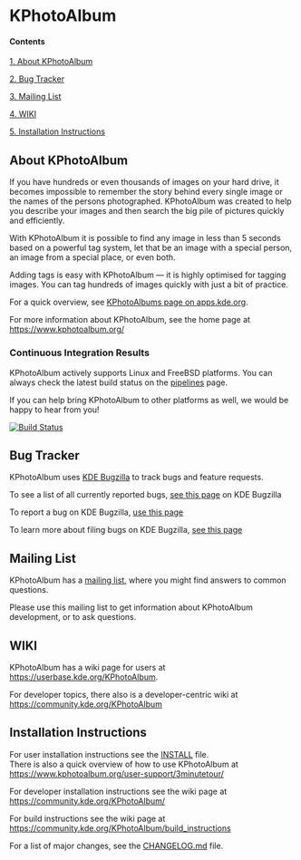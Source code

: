 # KPhotoAlbum

#### Contents

[1. About KPhotoAlbum](#KPhotoAlbum)

[2. Bug Tracker](#Bug-Tracker)

[3. Mailing List](#Mailing-List)

[4. WIKI](#Wiki)

[5. Installation Instructions](#Installation-Instructions)

<a name="KPhotoAlbum"></a>
## About KPhotoAlbum

If you have hundreds or even thousands of images on your hard drive, it becomes impossible to remember the story behind every single image or the names of the persons photographed. KPhotoAlbum was created to help you describe your images and then search the big pile of pictures quickly and efficiently.

With KPhotoAlbum it is possible to find any image in less than 5 seconds based on a powerful tag system, let that be an image with a special person, an image from a special place, or even both.

Adding tags is easy with KPhotoAlbum — it is highly optimised for tagging images. You can tag hundreds of images quickly with just a bit of practice.

For a quick overview, see [KPhotoAlbums page on apps.kde.org](https://apps.kde.org/kphotoalbum/).

For more information about KPhotoAlbum, see the home page at
https://www.kphotoalbum.org/

### Continuous Integration Results

KPhotoAlbum actively supports Linux and FreeBSD platforms. You can always check the latest build status on the [pipelines](https://invent.kde.org/graphics/kphotoalbum/-/pipelines) page.

If you can help bring KPhotoAlbum to other platforms as well, we would be happy to hear from you!

[![Build Status](https://invent.kde.org/graphics/kphotoalbum/badges/master/pipeline.svg?ignore_skipped=true)](https://invent.kde.org/graphics/kphotoalbum/-/pipelines)<br/>

<a name="Bug-Tracker"></a>
## Bug Tracker

KPhotoAlbum uses [KDE Bugzilla](https://bugs.kde.org) to track bugs and feature requests.

To see a list of all currently reported bugs, [see this page](https://bugs.kde.org/buglist.cgi?bug_status=UNCONFIRMED&bug_status=CONFIRMED&bug_status=ASSIGNED&bug_status=REOPENED&bug_status=NEEDSINFO&product=kphotoalbum&query_format=advanced) on KDE Bugzilla

To report a bug on KDE Bugzilla, [use this page](https://bugs.kde.org/enter_bug.cgi?product=kphotoalbum)

To learn more about filing bugs on KDE Bugzilla, [see this page](https://bugzilla.readthedocs.io/en/5.0.4/using/filing.html)

<a name="Mailing-List"></a>
## Mailing List

KPhotoAlbum has a [mailing list](https://mail.kde.org/cgi-bin/mailman/listinfo/kphotoalbum),
where you might find answers to common questions.

Please use this mailing list to get information about KPhotoAlbum development, or to ask questions.

<a name="Wiki"></a>
## WIKI

KPhotoAlbum has a wiki page for users at https://userbase.kde.org/KPhotoAlbum.

For developer topics, there also is a developer-centric wiki at https://community.kde.org/KPhotoAlbum

<a name="Installation-Instructions"></a>
## Installation Instructions

For user installation instructions see the [INSTALL](https://invent.kde.org/graphics/kphotoalbum/-/blob/master/INSTALL) file.<br/>
There is also a quick overview of how to use KPhotoAlbum at https://www.kphotoalbum.org/user-support/3minutetour/

For developer installation instructions see the wiki page at https://community.kde.org/KPhotoAlbum/

For build instructions see the wiki page at https://community.kde.org/KPhotoAlbum/build_instructions

For a list of major changes, see the [CHANGELOG.md](https://invent.kde.org/graphics/kphotoalbum/-/blob/master/CHANGELOG.md) file.
